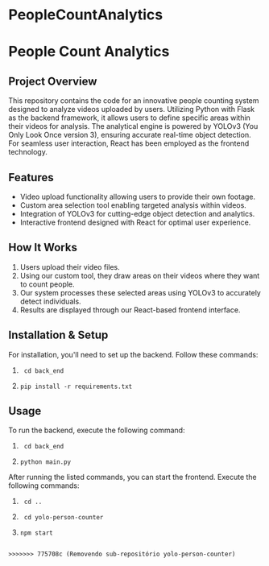 
# PeopleCountAnalytics

# People Count Analytics

## Project Overview
This repository contains the code for an innovative people counting system designed to analyze videos uploaded by users. Utilizing Python with Flask as the backend framework, it allows users to define specific areas within their videos for analysis. The analytical engine is powered by YOLOv3 (You Only Look Once version 3), ensuring accurate real-time object detection. For seamless user interaction, React has been employed as the frontend technology.

## Features
- Video upload functionality allowing users to provide their own footage.
- Custom area selection tool enabling targeted analysis within videos.
- Integration of YOLOv3 for cutting-edge object detection and analytics.
- Interactive frontend designed with React for optimal user experience.

## How It Works
1. Users upload their video files.
2. Using our custom tool, they draw areas on their videos where they want to count people.
3. Our system processes these selected areas using YOLOv3 to accurately detect individuals.
4. Results are displayed through our React-based frontend interface.

## Installation & Setup

For installation, you'll need to set up the backend. Follow these commands:

1. ```
    cd back_end
    ```

2. ```
   pip install -r requirements.txt
   ```

## Usage

To run the backend, execute the following command:

1. ```
    cd back_end
    ```

2. ```
   python main.py
   ```

After running the listed commands, you can start the frontend. Execute the following commands:

1. ```
    cd ..
    ```

2. ```
    cd yolo-person-counter
    ```

3. ```
   npm start
```

>>>>>>> 775708c (Removendo sub-repositório yolo-person-counter)
